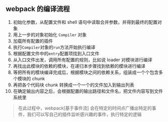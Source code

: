 ## webpack 的编译流程

1. 初始化参数，从配置文件和 shell 语句中读取合并参数，并得到最终的配置对象
2. 用上一步的对象初始化 `Compiler` 对象
3. 加载所有配置的插件
4. 执行`Compiler`对象的`run`方法开始执行编译
5. 根据配置文件中的`entry`配置项找到入口文件
6. 从入口文件出发，调用所有配置的规则，比如说 loader 对模块进行编译
7. 再找出此模块的依赖的模块，在递归本步骤找到依赖的模块进行编译
8. 等把所有的模块编译完成后，根据模块之间的依赖关系，组装成一个个包含多个模块的 chunk
9. 再把各个代码块 chunk 转换成一个一个的文件加入到输出列表
10. 在确定输出内容之后，会根据配置的输出路径和文件名，把文件内容写到文件系统里

> 在此过程中，webpack[基于事件流] 会在特定的时间点广播出特定的事件，我们可以写自己的插件监听感兴趣的事件，执行特定的逻辑
